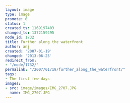 ```yaml
---
layout: image
type: image
promote: 0
status: 1
created_ts: 1169197403
changed_ts: 1372159495
node_id: 1732
title: Further along the waterfront
author: anj
created: '2007-01-19'
changed: '2013-06-25'
redirect_from:
- "/node/1732/"
permalink: "/2007/01/19/further_along_the_waterfront/"
tags:
- The first few days
images:
- src: image/images/IMG_2707.JPG
  name: IMG_2707.JPG
---
```


